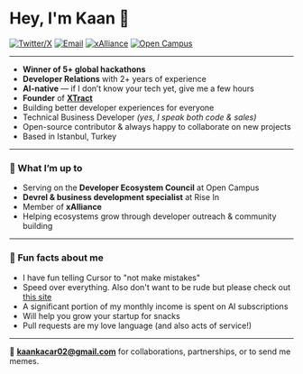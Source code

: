 # Hey, I'm Kaan 👋

[![Twitter/X](https://img.shields.io/badge/X-@0xkaankacar-000000?logo=x&logoColor=white)](https://x.com/0xkaankacar)
[![Email](https://img.shields.io/badge/Email-kaankacar02%40gmail.com-red?logo=gmail)](mailto:kaankacar02@gmail.com)
[![xAlliance](https://img.shields.io/badge/Member-xAlliance-4B0082?logo=ethereum)](https://xalliance.io)
[![Open Campus](https://img.shields.io/badge/Developer%20Ecosystem%20Council-Open%20Campus-0055FF?logo=openai)](https://opencampus.xyz)

---

- **Winner of 5+ global hackathons**  
- **Developer Relations** with 2+ years of experience  
- **AI-native** — if I don’t know your tech yet, give me a few hours  
- **Founder** of [**XTract**](https://deepwiki.com/kaankacar/Xtract)   
- Building better developer experiences for everyone  
- Technical Business Developer *(yes, I speak both code & sales)*  
- Open-source contributor & always happy to collaborate on new projects  
- Based in Istanbul, Turkey  

---

### 💼 What I’m up to
- Serving on the **Developer Ecosystem Council** at Open Campus
- **Devrel & business development specialist** at Rise In
- Member of **xAlliance**  
- Helping ecosystems grow through developer outreach & community building  

---

### 🧩 Fun facts about me
- I have fun telling Cursor to "not make mistakes"  
- Speed over everything. Also don't want to be rude but please check out [this site](https://dontasktoask.com/)
- A significant portion of my monthly income is spent on AI subscriptions
- Will help you grow your startup for snacks  
- Pull requests are my love language (and also acts of service!)  

---

💌 **[kaankacar02@gmail.com](mailto:kaankacar02@gmail.com)** for collaborations, partnerships, or to send me memes.  
